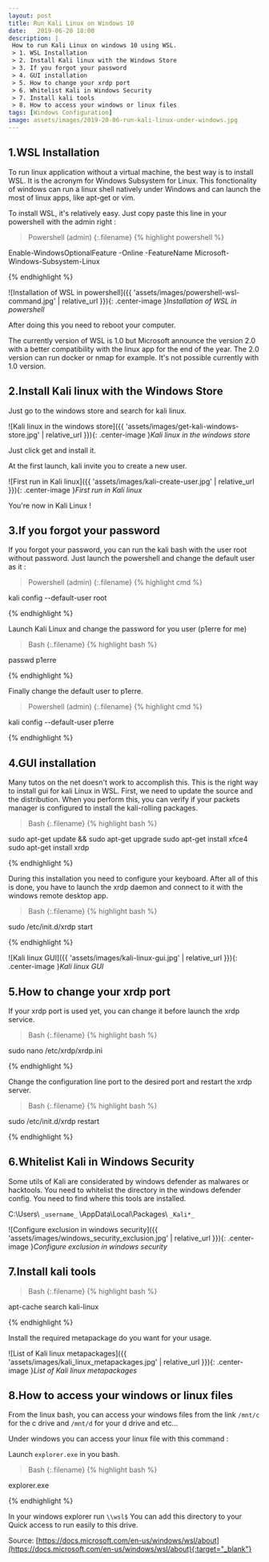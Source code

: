 ```yaml
---
layout: post
title: Run Kali Linux on Windows 10
date:   2019-06-20 18:00
description: |
 How to run Kali Linux on windows 10 using WSL.
 > 1. WSL Installation
 > 2. Install Kali linux with the Windows Store
 > 3. If you forgot your password
 > 4. GUI installation
 > 5. How to change your xrdp port
 > 6. Whitelist Kali in Windows Security
 > 7. Install kali tools
 > 8. How to access your windows or linux files
tags: [Windows Configuration]
image: assets/images/2019-20-06-run-kali-linux-under-windows.jpg
---
```


## 1.WSL Installation

To run linux application without a virtual machine, the best way is to install WSL. It is the acronym for Windows Subsystem for Linux.
This fonctionality of windows can run a linux shell natively under Windows and can launch the most of linux apps, like apt-get or vim.


To install WSL, it's relatively easy. Just copy paste this line in your powershell with the admin right :

>Powershell (admin)
{:.filename}
{% highlight powershell %}

Enable-WindowsOptionalFeature -Online -FeatureName Microsoft-Windows-Subsystem-Linux

{% endhighlight %}

![Installation of WSL in powershell]({{ 'assets/images/powershell-wsl-command.jpg' | relative_url }}){: .center-image }*Installation of WSL in powershell*

After doing this you need to reboot your computer.

The currently version of WSL is 1.0 but Microsoft announce the version 2.0 with a better compatibility with the linux app for the end of the year.
The 2.0 version can run docker or nmap for example. It's not possible currently with 1.0 version.

## 2.Install Kali linux with the Windows Store

Just go to the windows store and search for kali linux.

![Kali linux in the windows store]({{ 'assets/images/get-kali-windows-store.jpg' | relative_url }}){: .center-image }*Kali linux in the windows store*

Just click get and install it.

At the first launch, kali invite you to create a new user.

![First run in Kali linux]({{ 'assets/images/kali-create-user.jpg' | relative_url }}){: .center-image }*First run in Kali linux*

You're now in Kali Linux !

## 3.If you forgot your password

If you forgot your password, you can run the kali bash with the user root without password. Just launch the powershell and change the default user as it :

>Powershell (admin)
{:.filename}
{% highlight cmd %}

kali config --default-user root

{% endhighlight %}

Launch Kali Linux and change the password for you user (p1erre for me)

>Bash
{:.filename}
{% highlight bash %}

passwd p1erre

{% endhighlight %}

Finally change the default user to p1erre.

>Powershell (admin)
{:.filename}
{% highlight cmd %}

kali config --default-user p1erre

{% endhighlight %}

## 4.GUI installation

Many tutos on the net doesn't work to accomplish this. This is the right way to install gui for kali Linux in WSL.
First, we need to update the source and the distribution. When you perform this, you can verify if your packets manager is configured to install the kali-rolling packages.

>Bash
{:.filename}
{% highlight bash %}

sudo apt-get update && sudo apt-get upgrade
sudo apt-get install xfce4
sudo apt-get install xrdp

{% endhighlight %}

During this installation you need to configure your keyboard.
After all of this is done, you have to launch the xrdp daemon and connect to it with the windows remote desktop app.

>Bash
{:.filename}
{% highlight bash %}

sudo /etc/init.d/xrdp start

{% endhighlight %}

![Kali linux GUI]({{ 'assets/images/kali-linux-gui.jpg' | relative_url }}){: .center-image }*Kali linux GUI*

## 5.How to change your xrdp port

If your xrdp port is used yet, you can change it before launch the xrdp service.

>Bash
{:.filename}
{% highlight bash %}

sudo nano /etc/xrdp/xrdp.ini

{% endhighlight %}

Change the configuration line port to the desired port and restart the xrdp server.

>Bash
{:.filename}
{% highlight bash %}

sudo /etc/init.d/xrdp restart

{% endhighlight %}

## 6.Whitelist Kali in Windows Security

Some utils of Kali are considerated by windows defender as malwares or hacktools. You need to whitelist the directory in the windows defender config.
You need to find where this tools are installed.

C:\Users\ `_username_` \AppData\Local\Packages\ `_Kali*_`

![Configure exclusion in windows security]({{ 'assets/images/windows_security_exclusion.jpg' | relative_url }}){: .center-image }*Configure exclusion in windows security*

## 7.Install kali tools

>Bash
{:.filename}
{% highlight bash %}

apt-cache search kali-linux

{% endhighlight %}

Install the required metapackage do you want for your usage.

![List of Kali linux metapackages]({{ 'assets/images/kali_linux_metapackages.jpg' | relative_url }}){: .center-image }*List of Kali linux metapackages*

## 8.How to access your windows or linux files

From the linux bash, you can access your windows files from the link `/mnt/c` for the c drive and `/mnt/d` for your d drive and etc...

Under windows you can access your linux file with this command :

Launch `explorer.exe` in you bash.

>Bash
{:.filename}
{% highlight bash %}

explorer.exe

{% endhighlight %}

In your windows explorer run `\\wsl$`
You can add this directory to your Quick access to run easily to this drive.

Source:
[https://docs.microsoft.com/en-us/windows/wsl/about](https://docs.microsoft.com/en-us/windows/wsl/about){:target="_blank"}
